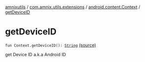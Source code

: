 [amnixutils](../../index.md) / [com.amnix.utils.extensions](../index.md) / [android.content.Context](index.md) / [getDeviceID](./get-device-i-d.md)

# getDeviceID

`fun Context.getDeviceID(): `[`String`](https://kotlinlang.org/api/latest/jvm/stdlib/kotlin/-string/index.html) [(source)](https://github.com/AmniX/amnixUtils/tree/master/amnixutils/src/main/java/com/amnix/utils/extensions/ContextExtension.kt#L298)

get Device ID a.k.a Android ID

